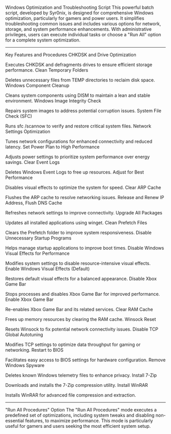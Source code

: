 Windows Optimization and Troubleshooting Script
This powerful batch script, developed by Syr0nix, is designed for comprehensive Windows optimization, particularly for gamers and power users. It simplifies troubleshooting common issues and includes various options for network, storage, and system performance enhancements. With administrative privileges, users can execute individual tasks or choose a "Run All" option for a complete system optimization.
____________________________________________________________________________________________________________________________________________________


Key Features and Procedures
CHKDSK and Drive Optimization

Executes CHKDSK and defragments drives to ensure efficient storage performance.
Clean Temporary Folders

Deletes unnecessary files from TEMP directories to reclaim disk space.
Windows Component Cleanup

Cleans system components using DISM to maintain a lean and stable environment.
Windows Image Integrity Check

Repairs system images to address potential corruption issues.
System File Check (SFC)

Runs sfc /scannow to verify and restore critical system files.
Network Settings Optimization

Tunes network configurations for enhanced connectivity and reduced latency.
Set Power Plan to High Performance

Adjusts power settings to prioritize system performance over energy savings.
Clear Event Logs

Deletes Windows Event Logs to free up resources.
Adjust for Best Performance

Disables visual effects to optimize the system for speed.
Clear ARP Cache

Flushes the ARP cache to resolve networking issues.
Release and Renew IP Address, Flush DNS Cache

Refreshes network settings to improve connectivity.
Upgrade All Packages

Updates all installed applications using winget.
Clean Prefetch Files

Clears the Prefetch folder to improve system responsiveness.
Disable Unnecessary Startup Programs

Helps manage startup applications to improve boot times.
Disable Windows Visual Effects for Performance

Modifies system settings to disable resource-intensive visual effects.
Enable Windows Visual Effects (Default)

Restores default visual effects for a balanced appearance.
Disable Xbox Game Bar

Stops processes and disables Xbox Game Bar for improved performance.
Enable Xbox Game Bar

Re-enables Xbox Game Bar and its related services.
Clear RAM Cache

Frees up memory resources by clearing the RAM cache.
Winsock Reset

Resets Winsock to fix potential network connectivity issues.
Disable TCP Global Autotuning

Modifies TCP settings to optimize data throughput for gaming or networking.
Restart to BIOS

Facilitates easy access to BIOS settings for hardware configuration.
Remove Windows Spyware

Deletes known Windows telemetry files to enhance privacy.
Install 7-Zip

Downloads and installs the 7-Zip compression utility.
Install WinRAR

Installs WinRAR for advanced file compression and extraction.
____________________________________________________________________________________________________________________________________________________
"Run All Procedures" Option
The "Run All Procedures" mode executes a predefined set of optimizations, including system tweaks and disabling non-essential features, to maximize performance. This mode is particularly useful for gamers and users seeking the most efficient system setup.
